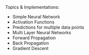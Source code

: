 Topics & Implementations:
- Simple Neural Network 
- Activation Functions
- Predictions for multiple data points
- Multi Layer Neural Networks
- Forward Propagation
- Back Propagation
- Gradient Descent
